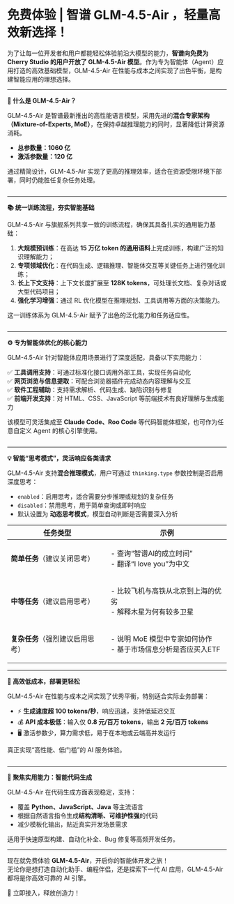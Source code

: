 # 免费体验 | 智谱 GLM-4.5-Air ，轻量高效新选择！

为了让每一位开发者和用户都能轻松体验前沿大模型的能力，**智谱向免费为 Cherry Studio 的用户开放了 GLM-4.5-Air 模型**。作为专为智能体（Agent）应用打造的高效基础模型，GLM-4.5-Air 在性能与成本之间实现了出色平衡，是构建智能应用的理想选择。

***

**🚀 什么是 GLM-4.5-Air？**

GLM-4.5-Air 是智谱最新推出的高性能语言模型，采用先进的**混合专家架构（Mixture-of-Experts, MoE）**，在保持卓越推理能力的同时，显著降低计算资源消耗。

* **总参数量：1060 亿**
* **激活参数量：120 亿**

通过精简设计，GLM-4.5-Air 实现了更高的推理效率，适合在资源受限环境下部署，同时仍能胜任复杂任务处理。

<figure><img src="../../../.gitbook/assets/benchmark-0.avif" alt=""><figcaption></figcaption></figure>

***

**📚 统一训练流程，夯实智能基础**

GLM-4.5-Air 与旗舰系列共享一致的训练流程，确保其具备扎实的通用能力基础：

1. **大规模预训练**：在高达 **15 万亿 token 的通用语料**上完成训练，构建广泛的知识理解能力；
2. **专项领域优化**：在代码生成、逻辑推理、智能体交互等关键任务上进行强化训练；
3. **长上下文支持**：上下文长度扩展至 **128K tokens**，可处理长文档、复杂对话或大型代码项目；
4. **强化学习增强**：通过 RL 优化模型在推理规划、工具调用等方面的决策能力。

这一训练体系为 GLM-4.5-Air 赋予了出色的泛化能力和任务适应性。

<figure><img src="../../../.gitbook/assets/benchmark-top5.avif" alt=""><figcaption></figcaption></figure>

***

**⚙️ 专为智能体优化的核心能力**

GLM-4.5-Air 针对智能体应用场景进行了深度适配，具备以下实用能力：

✅ **工具调用支持**：可通过标准化接口调用外部工具，实现任务自动化\
✅ **网页浏览与信息提取**：可配合浏览器插件完成动态内容理解与交互\
✅ **软件工程辅助**：支持需求解析、代码生成、缺陷识别与修复\
✅ **前端开发支持**：对 HTML、CSS、JavaScript 等前端技术有良好理解与生成能力

该模型可灵活集成至 **Claude Code、Roo Code** 等代码智能体框架，也可作为任意自定义 Agent 的核心引擎使用。

<figure><img src="../../../.gitbook/assets/benchmark-2.avif" alt=""><figcaption></figcaption></figure>

***

**💡 智能“思考模式”，灵活响应各类请求**

GLM-4.5-Air 支持**混合推理模式**，用户可通过 `thinking.type` 参数控制是否启用深度思考：

* `enabled`：启用思考，适合需要分步推理或规划的复杂任务
* `disabled`：禁用思考，用于简单查询或即时响应
* 默认设置为 **动态思考模式**，模型自动判断是否需要深入分析

| 任务类型               | 示例                                              |
| ------------------ | ----------------------------------------------- |
| **简单任务**（建议关闭思考）   | <p>- 查询“智谱AI的成立时间”<br>- 翻译“I love you”为中文</p>   |
| **中等任务**（建议启用思考）   | <p>- 比较飞机与高铁从北京到上海的优劣<br>- 解释木星为何有较多卫星</p>      |
| **复杂任务**（强烈建议启用思考） | <p>- 说明 MoE 模型中专家如何协作<br>- 基于市场信息分析是否应买入ETF</p> |

***

**🌟 高效低成本，部署更轻松**

GLM-4.5-Air 在性能与成本之间实现了优秀平衡，特别适合实际业务部署：

* ⚡ **生成速度超 100 tokens/秒**，响应迅速，支持低延迟交互
* 💰 **API 成本极低**：输入仅 **0.8 元/百万 tokens**，输出 **2 元/百万 tokens**
* 🖥️ 激活参数少，算力需求低，易于在本地或云端高并发运行

真正实现“高性能、低门槛”的 AI 服务体验。

<figure><img src="../../../.gitbook/assets/benchmark2.avif" alt=""><figcaption></figcaption></figure>

***

**🧠 聚焦实用能力：智能代码生成**

GLM-4.5-Air 在代码生成方面表现稳定，支持：

* 覆盖 **Python、JavaScript、Java** 等主流语言
* 根据自然语言指令生成**结构清晰、可维护性强**的代码
* 减少模板化输出，贴近真实开发场景需求

适用于快速原型构建、自动化补全、Bug 修复等高频开发任务。

***

现在就免费体验 **GLM-4.5-Air**，开启你的智能体开发之旅！\
无论你是想打造自动化助手、编程伴侣，还是探索下一代 AI 应用，GLM-4.5-Air 都将是你高效可靠的 AI 引擎。

📘 立即接入，释放创造力！
